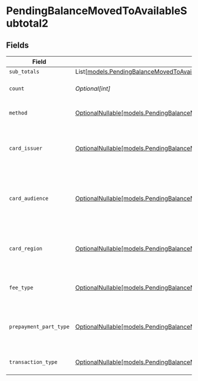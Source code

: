 # PendingBalanceMovedToAvailableSubtotal2


## Fields

| Field                                                                                                                                                        | Type                                                                                                                                                         | Required                                                                                                                                                     | Description                                                                                                                                                  | Example                                                                                                                                                      |
| ------------------------------------------------------------------------------------------------------------------------------------------------------------ | ------------------------------------------------------------------------------------------------------------------------------------------------------------ | ------------------------------------------------------------------------------------------------------------------------------------------------------------ | ------------------------------------------------------------------------------------------------------------------------------------------------------------ | ------------------------------------------------------------------------------------------------------------------------------------------------------------ |
| `sub_totals`                                                                                                                                                 | List[[models.PendingBalanceMovedToAvailableSubTotal1](../models/pendingbalancemovedtoavailablesubtotal1.md)]                                                 | :heavy_minus_sign:                                                                                                                                           | N/A                                                                                                                                                          |                                                                                                                                                              |
| `count`                                                                                                                                                      | *Optional[int]*                                                                                                                                              | :heavy_minus_sign:                                                                                                                                           | Number of transactions of this type                                                                                                                          | 50                                                                                                                                                           |
| `method`                                                                                                                                                     | [OptionalNullable[models.PendingBalanceMovedToAvailableSubtotalMethod2]](../models/pendingbalancemovedtoavailablesubtotalmethod2.md)                         | :heavy_minus_sign:                                                                                                                                           | Payment type of the transactions                                                                                                                             | creditcard                                                                                                                                                   |
| `card_issuer`                                                                                                                                                | [OptionalNullable[models.PendingBalanceMovedToAvailableSubtotalCardIssuer2]](../models/pendingbalancemovedtoavailablesubtotalcardissuer2.md)                 | :heavy_minus_sign:                                                                                                                                           | In case of payments transactions with card, the card issuer will be available                                                                                | amex                                                                                                                                                         |
| `card_audience`                                                                                                                                              | [OptionalNullable[models.PendingBalanceMovedToAvailableSubtotalCardAudience2]](../models/pendingbalancemovedtoavailablesubtotalcardaudience2.md)             | :heavy_minus_sign:                                                                                                                                           | In case of payments trnsactions with card, the card audience will be available.                                                                              | other                                                                                                                                                        |
| `card_region`                                                                                                                                                | [OptionalNullable[models.PendingBalanceMovedToAvailableSubtotalCardRegion2]](../models/pendingbalancemovedtoavailablesubtotalcardregion2.md)                 | :heavy_minus_sign:                                                                                                                                           | In case of payments transactions with card, the card region will be available.                                                                               | domestic                                                                                                                                                     |
| `fee_type`                                                                                                                                                   | [OptionalNullable[models.PendingBalanceMovedToAvailableSubtotalFeeType2]](../models/pendingbalancemovedtoavailablesubtotalfeetype2.md)                       | :heavy_minus_sign:                                                                                                                                           | Present when the transaction represents a fee.                                                                                                               | payment-fee                                                                                                                                                  |
| `prepayment_part_type`                                                                                                                                       | [OptionalNullable[models.PendingBalanceMovedToAvailableSubtotalPrepaymentPartType2]](../models/pendingbalancemovedtoavailablesubtotalprepaymentparttype2.md) | :heavy_minus_sign:                                                                                                                                           | Prepayment part: fee itself, reimbursement, discount, VAT or rounding compensation.                                                                          | fee                                                                                                                                                          |
| `transaction_type`                                                                                                                                           | [OptionalNullable[models.PendingBalanceMovedToAvailableSubtotalTransactionType2]](../models/pendingbalancemovedtoavailablesubtotaltransactiontype2.md)       | :heavy_minus_sign:                                                                                                                                           | Represents the transaction type                                                                                                                              | payment                                                                                                                                                      |